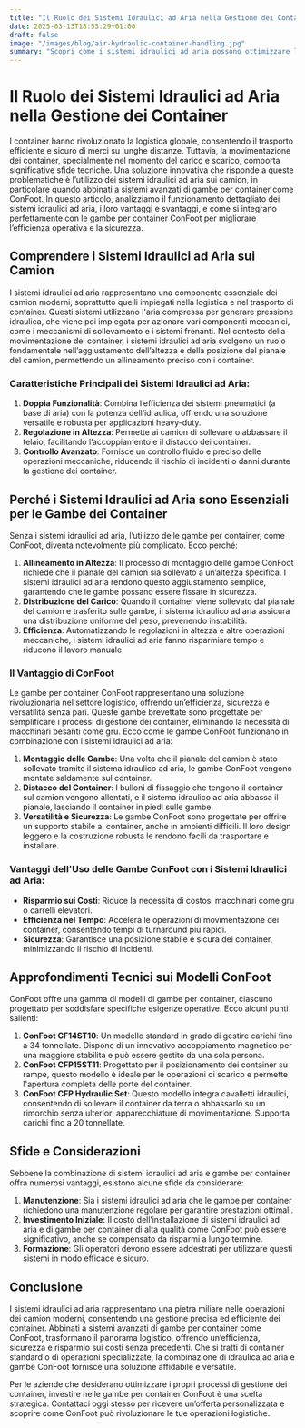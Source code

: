 ```yaml
---
title: "Il Ruolo dei Sistemi Idraulici ad Aria nella Gestione dei Container"
date: 2025-03-13T18:53:29+01:00
draft: false
image: "/images/blog/air-hydraulic-container-handling.jpg"
summary: "Scopri come i sistemi idraulici ad aria possono ottimizzare la gestione dei container e migliorare l'efficienza nelle operazioni logistiche."
---
```


# Il Ruolo dei Sistemi Idraulici ad Aria nella Gestione dei Container

I container hanno rivoluzionato la logistica globale, consentendo il trasporto efficiente e sicuro di merci su lunghe distanze. Tuttavia, la movimentazione dei container, specialmente nel momento del carico e scarico, comporta significative sfide tecniche. Una soluzione innovativa che risponde a queste problematiche è l’utilizzo dei sistemi idraulici ad aria sui camion, in particolare quando abbinati a sistemi avanzati di gambe per container come ConFoot. In questo articolo, analizziamo il funzionamento dettagliato dei sistemi idraulici ad aria, i loro vantaggi e svantaggi, e come si integrano perfettamente con le gambe per container ConFoot per migliorare l’efficienza operativa e la sicurezza.

## Comprendere i Sistemi Idraulici ad Aria sui Camion

I sistemi idraulici ad aria rappresentano una componente essenziale dei camion moderni, soprattutto quelli impiegati nella logistica e nel trasporto di container. Questi sistemi utilizzano l'aria compressa per generare pressione idraulica, che viene poi impiegata per azionare vari componenti meccanici, come i meccanismi di sollevamento e i sistemi frenanti. Nel contesto della movimentazione dei container, i sistemi idraulici ad aria svolgono un ruolo fondamentale nell’aggiustamento dell’altezza e della posizione del pianale del camion, permettendo un allineamento preciso con i container.

### Caratteristiche Principali dei Sistemi Idraulici ad Aria:
1. **Doppia Funzionalità**: Combina l’efficienza dei sistemi pneumatici (a base di aria) con la potenza dell’idraulica, offrendo una soluzione versatile e robusta per applicazioni heavy-duty.
2. **Regolazione in Altezza**: Permette ai camion di sollevare o abbassare il telaio, facilitando l’accoppiamento e il distacco dei container.
3. **Controllo Avanzato**: Fornisce un controllo fluido e preciso delle operazioni meccaniche, riducendo il rischio di incidenti o danni durante la gestione dei container.

## Perché i Sistemi Idraulici ad Aria sono Essenziali per le Gambe dei Container

Senza i sistemi idraulici ad aria, l’utilizzo delle gambe per container, come ConFoot, diventa notevolmente più complicato. Ecco perché:

1. **Allineamento in Altezza**: Il processo di montaggio delle gambe ConFoot richiede che il pianale del camion sia sollevato a un’altezza specifica. I sistemi idraulici ad aria rendono questo aggiustamento semplice, garantendo che le gambe possano essere fissate in sicurezza.
2. **Distribuzione del Carico**: Quando il container viene sollevato dal pianale del camion e trasferito sulle gambe, il sistema idraulico ad aria assicura una distribuzione uniforme del peso, prevenendo instabilità.
3. **Efficienza**: Automatizzando le regolazioni in altezza e altre operazioni meccaniche, i sistemi idraulici ad aria fanno risparmiare tempo e riducono il lavoro manuale.

### Il Vantaggio di ConFoot

Le gambe per container ConFoot rappresentano una soluzione rivoluzionaria nel settore logistico, offrendo un’efficienza, sicurezza e versatilità senza pari. Queste gambe brevettate sono progettate per semplificare i processi di gestione dei container, eliminando la necessità di macchinari pesanti come gru. Ecco come le gambe ConFoot funzionano in combinazione con i sistemi idraulici ad aria:

1. **Montaggio delle Gambe**: Una volta che il pianale del camion è stato sollevato tramite il sistema idraulico ad aria, le gambe ConFoot vengono montate saldamente sul container.
2. **Distacco del Container**: I bulloni di fissaggio che tengono il container sul camion vengono allentati, e il sistema idraulico ad aria abbassa il pianale, lasciando il container in piedi sulle gambe.
3. **Versatilità e Sicurezza**: Le gambe ConFoot sono progettate per offrire un supporto stabile ai container, anche in ambienti difficili. Il loro design leggero e la costruzione robusta le rendono facili da trasportare e installare.

### Vantaggi dell'Uso delle Gambe ConFoot con i Sistemi Idraulici ad Aria:
- **Risparmio sui Costi**: Riduce la necessità di costosi macchinari come gru o carrelli elevatori.
- **Efficienza nel Tempo**: Accelera le operazioni di movimentazione dei container, consentendo tempi di turnaround più rapidi.
- **Sicurezza**: Garantisce una posizione stabile e sicura dei container, minimizzando il rischio di incidenti.

## Approfondimenti Tecnici sui Modelli ConFoot

ConFoot offre una gamma di modelli di gambe per container, ciascuno progettato per soddisfare specifiche esigenze operative. Ecco alcuni punti salienti:

1. **ConFoot CF14ST10**: Un modello standard in grado di gestire carichi fino a 34 tonnellate. Dispone di un innovativo accoppiamento magnetico per una maggiore stabilità e può essere gestito da una sola persona.
2. **ConFoot CFP15ST11**: Progettato per il posizionamento dei container su rampe, questo modello è ideale per le operazioni di scarico e permette l'apertura completa delle porte del container.
3. **ConFoot CFP Hydraulic Set**: Questo modello integra cavalletti idraulici, consentendo di sollevare il container da terra o abbassarlo su un rimorchio senza ulteriori apparecchiature di movimentazione. Supporta carichi fino a 20 tonnellate.

## Sfide e Considerazioni

Sebbene la combinazione di sistemi idraulici ad aria e gambe per container offra numerosi vantaggi, esistono alcune sfide da considerare:

1. **Manutenzione**: Sia i sistemi idraulici ad aria che le gambe per container richiedono una manutenzione regolare per garantire prestazioni ottimali.
2. **Investimento Iniziale**: Il costo dell’installazione di sistemi idraulici ad aria e di gambe per container di alta qualità come ConFoot può essere significativo, anche se compensato da risparmi a lungo termine.
3. **Formazione**: Gli operatori devono essere addestrati per utilizzare questi sistemi in modo efficace e sicuro.

## Conclusione

I sistemi idraulici ad aria rappresentano una pietra miliare nelle operazioni dei camion moderni, consentendo una gestione precisa ed efficiente dei container. Abbinati a sistemi avanzati di gambe per container come ConFoot, trasformano il panorama logistico, offrendo un’efficienza, sicurezza e risparmio sui costi senza precedenti. Che si tratti di container standard o di operazioni specializzate, la combinazione di idraulica ad aria e gambe ConFoot fornisce una soluzione affidabile e versatile.

Per le aziende che desiderano ottimizzare i propri processi di gestione dei container, investire nelle gambe per container ConFoot è una scelta strategica. Contattaci oggi stesso per ricevere un’offerta personalizzata e scoprire come ConFoot può rivoluzionare le tue operazioni logistiche.